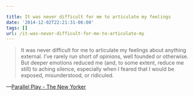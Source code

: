 ```yaml
---

title: It was never difficult for me to articulate my feelings
date: '2014-12-02T22:21:31-06:00'
tags: []
url: /it-was-never-difficult-for-me-to-articulate-my
---
```

<blockquote>It was never difficult for me to articulate my feelings about anything external. I’ve rarely run short of opinions, well founded or otherwise. But deeper emotions reduced me (and, to some extent, reduce me still) to aching silence, especially when I feared that I would be exposed, misunderstood, or ridiculed.</blockquote>&#8212;<a href="http://www.newyorker.com/magazine/2007/08/20/parallel-play##It+was+never+difficult+for+me+to+articulate+my+feelings+about+anything+external.+I%E2%80%99ve+rarely+run+short+of+opinions%2C+well+founded+or+otherwise.+But+deeper+emotions+reduced+me+%28and%2C+to+some+extent%2C+reduce+me+still%29+to+aching+silence%2C+especially+when+I+feared+that+I+would+be+exposed%2C+misunderstood%2C+or+ridiculed." target="_blank">Parallel Play - The New Yorker</a>
